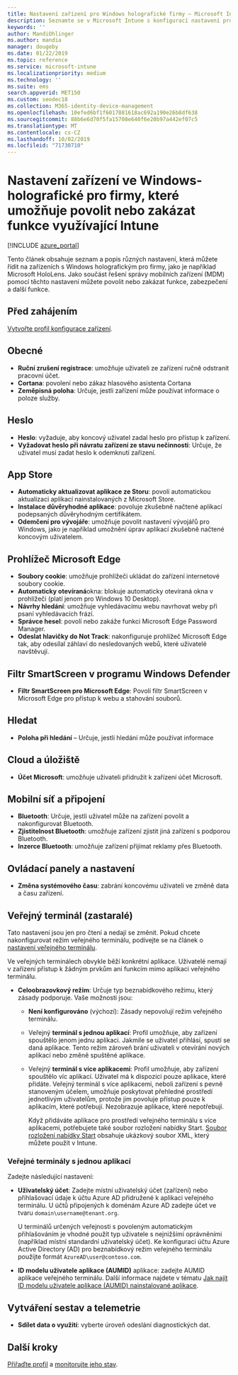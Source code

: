 ```yaml
---
title: Nastavení zařízení pro Windows holografické firmy – Microsoft Intune – Azure | Microsoft Docs
description: Seznamte se v Microsoft Intune s konfigurací nastavení pro omezení zařízení s Windows Holographic for Business, včetně zrušení registrace, geografické polohy, hesel, instalace aplikací z obchodu s aplikacemi, souborů cookie a automaticky otevíraných oken v Microsoft Edgi, programu Windows Defender, vyhledávání, cloudu a úložiště, připojení přes Bluetooth, systémového času a dat o používání v Azure.
keywords: ''
author: MandiOhlinger
ms.author: mandia
manager: dougeby
ms.date: 01/22/2019
ms.topic: reference
ms.service: microsoft-intune
ms.localizationpriority: medium
ms.technology: ''
ms.suite: ems
search.appverid: MET150
ms.custom: seodec18
ms.collection: M365-identity-device-management
ms.openlocfilehash: 10efed6bf1f6017881618ac692a190e26b8df638
ms.sourcegitcommit: 88b6e6d70f5fa15708e640f6e20b97a442ef07c5
ms.translationtype: MT
ms.contentlocale: cs-CZ
ms.lasthandoff: 10/02/2019
ms.locfileid: "71730710"
---
```

# <a name="windows-holographic-for-business-device-settings-to-allow-or-restrict-features-using-intune"></a>Nastavení zařízení ve Windows-holografické pro firmy, které umožňuje povolit nebo zakázat funkce využívající Intune

[!INCLUDE [azure_portal](../includes/azure_portal.md)]

Tento článek obsahuje seznam a popis různých nastavení, která můžete řídit na zařízeních s Windows holografickým pro firmy, jako je například Microsoft HoloLens. Jako součást řešení správy mobilních zařízení (MDM) pomocí těchto nastavení můžete povolit nebo zakázat funkce, zabezpečení a další funkce.

## <a name="before-you-begin"></a>Před zahájením

[Vytvořte profil konfigurace zařízení](device-restrictions-configure.md#create-the-profile).

## <a name="general"></a>Obecné

- **Ruční zrušení registrace**: umožňuje uživateli ze zařízení ručně odstranit pracovní účet.
- **Cortana**: povolení nebo zákaz hlasového asistenta Cortana
- **Zeměpisná poloha**: Určuje, jestli zařízení může používat informace o poloze služby.

## <a name="password"></a>Heslo

- **Heslo**: vyžaduje, aby koncový uživatel zadal heslo pro přístup k zařízení.
- **Vyžadovat heslo při návratu zařízení ze stavu nečinnosti**: Určuje, že uživatel musí zadat heslo k odemknutí zařízení.

## <a name="app-store"></a>App Store

- **Automaticky aktualizovat aplikace ze Storu**: povolí automatickou aktualizaci aplikací nainstalovaných z Microsoft Store.
- **Instalace důvěryhodné aplikace**: povoluje zkušebně načtené aplikací podepsaných důvěryhodným certifikátem.
- **Odemčení pro vývojáře**: umožňuje povolit nastavení vývojářů pro Windows, jako je například umožnění úprav aplikací zkušebně načtené koncovým uživatelem.

## <a name="microsoft-edge-browser"></a>Prohlížeč Microsoft Edge

- **Soubory cookie**: umožňuje prohlížeči ukládat do zařízení internetové soubory cookie.
- **Automaticky otevíraná**okna: blokuje automaticky otevíraná okna v prohlížeči (platí jenom pro Windows 10 Desktop).
- **Návrhy hledání**: umožňuje vyhledávacímu webu navrhovat weby při psaní vyhledávacích frází.
- **Správce hesel**: povolí nebo zakáže funkci Microsoft Edge Password Manager.
- **Odeslat hlavičky do Not Track**: nakonfiguruje prohlížeč Microsoft Edge tak, aby odesílal záhlaví do nesledovaných webů, které uživatelé navštěvují.

## <a name="windows-defender-smart-screen"></a>Filtr SmartScreen v programu Windows Defender

- **Filtr SmartScreen pro Microsoft Edge**: Povolí filtr SmartScreen v Microsoft Edge pro přístup k webu a stahování souborů.

## <a name="search"></a>Hledat

- **Poloha při hledání** – Určuje, jestli hledání může používat informace

## <a name="cloud-and-storage"></a>Cloud a úložiště

- **Účet Microsoft**: umožňuje uživateli přidružit k zařízení účet Microsoft.

## <a name="cellular-and-connectivity"></a>Mobilní síť a připojení

- **Bluetooth**: Určuje, jestli uživatel může na zařízení povolit a nakonfigurovat Bluetooth.
- **Zjistitelnost Bluetooth**: umožňuje zařízení zjistit jiná zařízení s podporou Bluetooth.
- **Inzerce Bluetooth**: umožňuje zařízení přijímat reklamy přes Bluetooth.

## <a name="control-panel-and-settings"></a>Ovládací panely a nastavení

- **Změna systémového času**: zabrání koncovému uživateli ve změně data a času zařízení.

## <a name="kiosk---obsolete"></a>Veřejný terminál (zastaralé)

Tato nastavení jsou jen pro čtení a nedají se změnit. Pokud chcete nakonfigurovat režim veřejného terminálu, podívejte se na článek o [nastavení veřejného terminálu](kiosk-settings-holographic.md).

Ve veřejných terminálech obvykle běží konkrétní aplikace. Uživatelé nemají v zařízení přístup k žádným prvkům ani funkcím mimo aplikaci veřejného terminálu.

- **Celoobrazovkový režim**: Určuje typ beznabídkového režimu, který zásady podporuje. Vaše možnosti jsou:

  - **Není konfigurováno** (výchozí): Zásady nepovolují režim veřejného terminálu. 
  - Veřejný **terminál s jednou aplikací**: Profil umožňuje, aby zařízení spouštělo jenom jednu aplikaci. Jakmile se uživatel přihlásí, spustí se daná aplikace. Tento režim zároveň brání uživateli v otevírání nových aplikací nebo změně spuštěné aplikace.
  - Veřejný **terminál s více aplikacemi**: Profil umožňuje, aby zařízení spouštělo víc aplikací. Uživatel má k dispozici pouze aplikace, které přidáte. Veřejný terminál s více aplikacemi, neboli zařízení s pevně stanoveným účelem, umožňuje poskytovat přehledné prostředí jednotlivým uživatelům, protože jim povoluje přístup pouze k aplikacím, které potřebují. Nezobrazuje aplikace, které nepotřebují. 
  
    Když přidáváte aplikace pro prostředí veřejného terminálu s více aplikacemi, potřebujete také soubor rozložení nabídky Start. [Soubor rozložení nabídky Start](/hololens/hololens-kiosk#start-layout-file-for-mdm-intune-and-others) obsahuje ukázkový soubor XML, který můžete použít v Intune. 

### <a name="single-app-kiosks"></a>Veřejné terminály s jednou aplikací

Zadejte následující nastavení:

- **Uživatelský účet**: Zadejte místní uživatelský účet (zařízení) nebo přihlašovací údaje k účtu Azure AD přidružené k aplikaci veřejného terminálu. U účtů připojených k doménám Azure AD zadejte účet ve tvaru `domain\username@tenant.org`. 

    U terminálů určených veřejnosti s povoleným automatickým přihlašováním je vhodné použít typ uživatele s nejnižšími oprávněními (například místní standardní uživatelský účet). Ke konfiguraci účtu Azure Active Directory (AD) pro beznabídkový režim veřejného terminálu použijte formát `AzureAD\user@contoso.com`.

- **ID modelu uživatele aplikace (AUMID)** aplikace: zadejte AUMID aplikace veřejného terminálu. Další informace najdete v tématu [Jak najít ID modelu uživatele aplikace (AUMID) nainstalované aplikace](https://docs.microsoft.com/windows-hardware/customize/enterprise/find-the-application-user-model-id-of-an-installed-app).

## <a name="reporting-and-telemetry"></a>Vytváření sestav a telemetrie

- **Sdílet data o využití**: vyberte úroveň odeslání diagnostických dat.

## <a name="next-steps"></a>Další kroky

[Přiřaďte profil](device-profile-assign.md) a [monitorujte jeho stav](device-profile-monitor.md).
